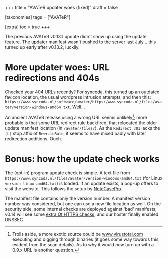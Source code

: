 +++
title = "AVATeR updater woes (fixed)"
draft = false

[taxonomies]
tags = ["AVATeR"]

[extra]
toc = true
+++

The previous AVATeR v0.13.1 update didn't show up using the update feature. The updater manifest wasn't pushed to the server last July... this turned up early after v0.13.2, luckily.

<!-- more -->

# More updater woes: URL redirections and 404s
Checked your 404 URLs recently? For syncoda, this turned up an outdated favicon location, the usual wordpress intrusion attempts, and then this: `https://www.syncoda.nl/software/avater/https:/www.syncoda.nl/files/avater/version-windows-amd64.txt`. Well... 

An ancient AVATeR release using a wrong URL seems unlikely[^1]; more probable is that some URL redirect rule backfired, that relocated the older update manifest location (in `/avater/files/`). As the `Redirect 301` lacks the `[L]` stop affix of `RewriteRule`, it seems to have mixed badly with later redirection additions. Ouch.

# Bonus: how the update check works
The (opt-in) program update check is simple. A text file from `https://www.syncoda.nl/files/avater/version-windows-amd64.txt` (for Linux `version-linux-amd64.txt`) is loaded. If an update exists, a pop-up offers to visit the website. This follows the setup by [NoteCasePro](https://www.notecasepro.com/).

The manifest file contains only the version number. A manifest version number was considered, but one can use a new file location as well. On the security side, some internal checks are deployed against 'bad' manifests; v0.14 will see some [extra Qt HTTPS checks](https://www.volkerkrause.eu/2022/11/19/qt-qnetworkaccessmanager-best-practices.html); and our hoster finally enabled DNSSEC.

[^1]: Trolls aside, a more exotic source could be www.virustotal.com executing and digging through binaries (it goes some way towards this, evident from the scan details). As to why it would _now_ turn up with a 0.9.x URL is another question.
